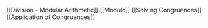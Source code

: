 [[Division - Modular Arithmetic]]
[[Modulo]]
[[Solving Congruences]]
[[Application of Congruences]]

